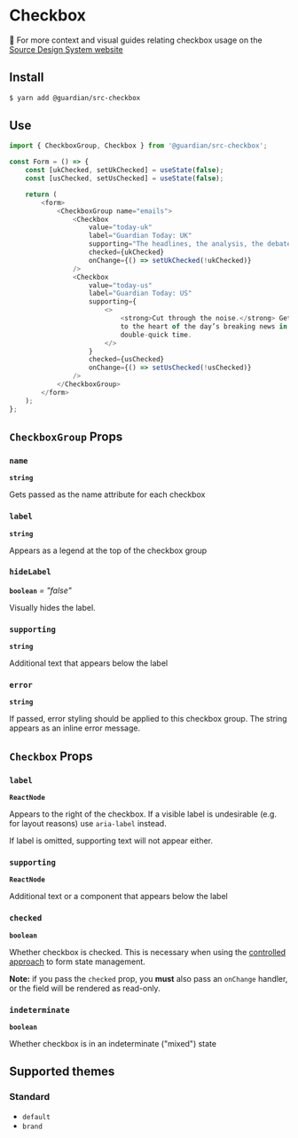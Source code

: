 # Checkbox

📣 For more context and visual guides relating checkbox usage on the [Source Design System website](https://www.theguardian.design/2a1e5182b/p/466fad-checkbox/b/33fc2f)

## Install

```sh
$ yarn add @guardian/src-checkbox
```

## Use

```js
import { CheckboxGroup, Checkbox } from '@guardian/src-checkbox';

const Form = () => {
    const [ukChecked, setUkChecked] = useState(false);
    const [usChecked, setUsChecked] = useState(false);

    return (
        <form>
            <CheckboxGroup name="emails">
                <Checkbox
                    value="today-uk"
                    label="Guardian Today: UK"
                    supporting="The headlines, the analysis, the debate. Get the whole picture from a source you trust."
                    checked={ukChecked}
                    onChange={() => setUkChecked(!ukChecked)}
                />
                <Checkbox
                    value="today-us"
                    label="Guardian Today: US"
                    supporting={
                        <>
                            <strong>Cut through the noise.</strong> Get straight
                            to the heart of the day’s breaking news in
                            double-quick time.
                        </>
                    }
                    checked={usChecked}
                    onChange={() => setUsChecked(!usChecked)}
                />
            </CheckboxGroup>
        </form>
    );
};
```

## `CheckboxGroup` Props

### `name`

**`string`**

Gets passed as the name attribute for each checkbox

### `label`

**`string`**

Appears as a legend at the top of the checkbox group

### `hideLabel`

**`boolean`** _= "false"_

Visually hides the label.

### `supporting`

**`string`**

Additional text that appears below the label

### `error`

**`string`**

If passed, error styling should be applied to this checkbox group. The string appears as an inline error message.

## `Checkbox` Props

### `label`

**`ReactNode`**

Appears to the right of the checkbox. If a visible label is undesirable (e.g. for layout reasons) use `aria-label` instead.

If label is omitted, supporting text will not appear either.

### `supporting`

**`ReactNode`**

Additional text or a component that appears below the label

### `checked`

**`boolean`**

Whether checkbox is checked. This is necessary when using the [controlled approach](https://reactjs.org/docs/forms.html#controlled-components) to form state management.

**Note:** if you pass the `checked` prop, you **must** also pass an `onChange` handler, or the field will be rendered as read-only.

### `indeterminate`

**`boolean`**

Whether checkbox is in an indeterminate ("mixed") state

## Supported themes

### Standard

-   `default`
-   `brand`
